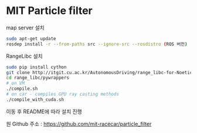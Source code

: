 # MIT Particle filter

map server 설치

```bash
sudo apt-get update
rosdep install -r --from-paths src --ignore-src --rosdistro (ROS 버전) -y
```

RangeLibc 설치
```bash
sudo pip install cython
git clone http://itgit.cu.ac.kr/AutonomousDriving/range_libc-for-Noetic
cd range_libc/pywrappers
# on VM
./compile.sh
# on car - compiles GPU ray casting methods
./compile_with_cuda.sh
```
이동 후 README에 따라 설치 진행

원 Github 주소 : https://github.com/mit-racecar/particle_filter
